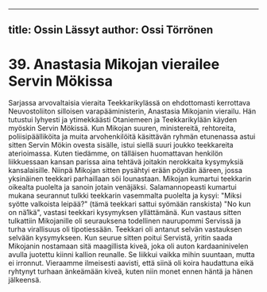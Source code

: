 
---
title: Ossin Lässyt
author: Ossi Törrönen
---

    
# 39. Anastasia Mikojan vierailee Servin Mökissa

Sarjassa arvovaltaisia vieraita Teekkarikylässä on ehdottomasti kerrottava Neuvostoliiton silloisen 
varapääministerin, Anastasia Mikojanin vierailu. Hän tutustui lyhyesti ja ytimekkäästi Otaniemeen ja 
Teekkarikylään käyden myöskin Servin Mökissä. Kun Mikojan suuren, ministereitä, rehtoreita, 
poliisipäälliköita ja muita arvohenkilöitä käsittävän ryhmän etunenassa astui sitten Servin Mökin 
ovesta sisälle, istui siellä suuri joukko teekkareita aterioimassa. Kuten tiedämme, on tälläisen 
huomattavan henkilön liikkuessaan kansan parissa aina tehtävä joitakin nerokkaita kysymyksiä 
kansalaisille. Niinpä Mikojan sitten pysähtyi erään pöydän ääreen, jossa yksinäinen teekkari 
parhaillaan söi lounastaan. Mikojan kumartui teekkarin oikealta puolelta ja sanoin jotain venäjäksi. 
Salamannopeasti kumartui mukana seurannut tulkki teekkarin vasemmalta puolelta ja kysyi: "Miksi 
syötte valkoista leipää?" (tämä teekkari sattui syömään ranskista) "No kun on nä1kä", vastasi teekkari 
kysymyksen yllättämänä. Kun vastaus sitten tulkattiin Mikojanille oli seurauksena todellinen 
naurupommi Servissä ja turha virallisuus oli tipotiessään. Teekkari oli antanut selvän vastauksen 
selvään kysymykseen. Kun seurue sitten poitui Servistä, yritin saada Mikojanin nostamaan sitä 
maagillista kiveä, joka oli auton kardaaninivelen avulla juotettu kiinni kallion reunalle. Se liikkui 
vaikka mihin suuntaan, mutta ei irronnut. Vieraamme ilmeisesti aavisti, että siinä oli koira haudattuna 
eikä ryhtynyt turhaan änkeämään kiveä, kuten niin monet ennen häntä ja hänen jälkeensä.
